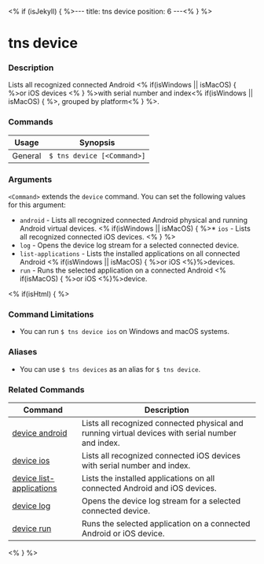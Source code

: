 <% if (isJekyll) { %>---
title: tns device
position: 6
---<% } %>

# tns device

### Description

Lists all recognized connected Android <% if(isWindows || isMacOS) { %>or iOS devices <% } %>with serial number and index<% if(isWindows || isMacOS) { %>, grouped by platform<% } %>.

### Commands

Usage | Synopsis
------|---------
General | `$ tns device [<Command>]`

### Arguments

`<Command>` extends the `device` command. You can set the following values for this argument:
* `android` - Lists all recognized connected Android physical and running Android virtual devices.
<% if(isWindows || isMacOS) { %>* `ios` - Lists all recognized connected iOS devices. <% } %>
* `log` - Opens the device log stream for a selected connected device.
* `list-applications` - Lists the installed applications on all connected Android <% if(isWindows || isMacOS) { %>or iOS <%}%>devices.
* `run` - Runs the selected application on a connected Android <% if(isMacOS) { %>or iOS <%}%>device.

<% if(isHtml) { %>

### Command Limitations

* You can run `$ tns device ios` on Windows and macOS systems.

### Aliases

* You can use `$ tns devices` as an alias for `$ tns device`.

### Related Commands

Command | Description
----------|----------
[device android](device-android.html) | Lists all recognized connected physical and running virtual devices with serial number and index.
[device ios](device-ios.html) | Lists all recognized connected iOS devices with serial number and index.
[device list-applications](device-list-applications.html) | Lists the installed applications on all connected Android and iOS devices.
[device log](device-log.html) | Opens the device log stream for a selected connected device.
[device run](device-run.html) | Runs the selected application on a connected Android or iOS device.
<% } %>